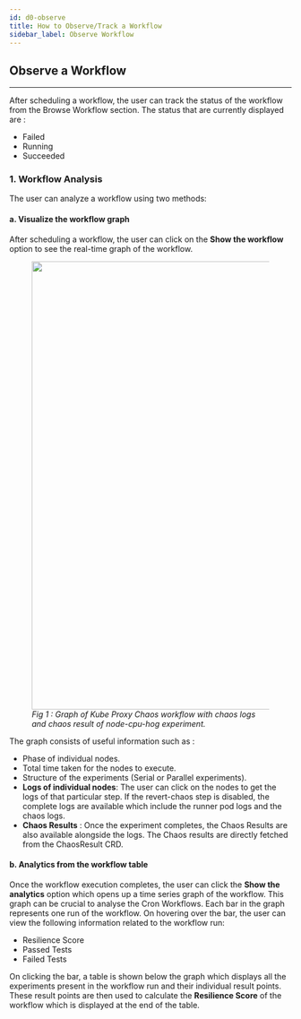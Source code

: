 ```yaml
---
id: d0-observe
title: How to Observe/Track a Workflow
sidebar_label: Observe Workflow
---
```


## Observe a Workflow

---

After scheduling a workflow, the user can track the status of the workflow from the Browse Workflow section. The status that are currently displayed are :
- Failed
- Running
- Succeeded

### 1. Workflow Analysis

The user can analyze a workflow using two methods: 

#### a. Visualize the workflow graph
After scheduling a workflow, the user can click on the **Show the workflow** option to see the real-time graph of the workflow.
<figure>
<img src={require('./assets/experiment-graph.png').default} width="800" />
<i>Fig 1 : Graph of Kube Proxy Chaos workflow with chaos logs and chaos result of node-cpu-hog experiment.</i>
</figure>

 The graph consists of useful information such as :
- Phase of individual nodes.
- Total time taken for the nodes to execute.
- Structure of the experiments (Serial or Parallel experiments).
- **Logs of individual nodes**: The user can click on the nodes to get the logs of that particular step. If the revert-chaos step is disabled, the complete logs are available which include the runner pod logs and the chaos logs.
- **Chaos Results** :  Once the experiment completes, the Chaos Results are also available alongside the logs. The Chaos results are directly fetched from the ChaosResult CRD. 

#### b. Analytics from the workflow table

Once the workflow execution completes, the user can click the **Show the analytics** option which opens up a time series graph of the workflow. This graph can be crucial to analyse the Cron Workflows. Each bar in the graph represents one run of the workflow. 
On hovering over the bar, the user can view the following information related to the workflow run: 
- Resilience Score
- Passed Tests
- Failed Tests

On clicking the bar, a table is shown below the graph which displays all the experiments present in the workflow run and their individual result points. These result points are then used to calculate the **Resilience Score** of the workflow which is displayed at the end of the table.
